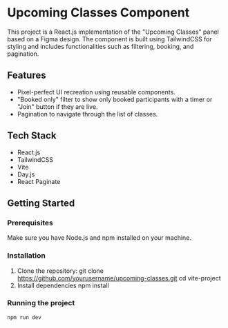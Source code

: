 # Upcoming Classes Component

This project is a React.js implementation of the "Upcoming Classes" panel based on a Figma design. The component is built using TailwindCSS for styling and includes functionalities such as filtering, booking, and pagination.

## Features

- Pixel-perfect UI recreation using reusable components.
- "Booked only" filter to show only booked participants with a timer or "Join" button if they are live.
- Pagination to navigate through the list of classes.

## Tech Stack

- React.js
- TailwindCSS
- Vite
- Day.js
- React Paginate

## Getting Started

### Prerequisites

Make sure you have Node.js and npm installed on your machine.

### Installation

1. Clone the repository:
   git clone https://github.com/yourusername/upcoming-classes.git
   cd vite-project
2. Install dependencies
    npm install

### Running the project

    npm run dev
